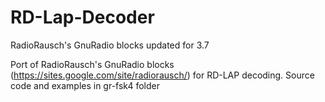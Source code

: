 # RD-Lap-Decoder
RadioRausch's GnuRadio blocks updated for 3.7

Port of RadioRausch's GnuRadio blocks (https://sites.google.com/site/radiorausch/) for RD-LAP decoding.
Source code and examples in gr-fsk4 folder
